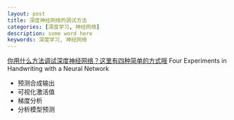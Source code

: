 ```yaml
---
layout: post
title: 深度神经网络的调试方法
categories: [深度学习, 神经网络]
description: some word here
keywords: 深度学习, 神经网络
---
```


[你用什么方法调试深度神经网络？这里有四种简单的方式哦](https://www.jiqizhixin.com/articles/19033101)
Four Experiments in Handwriting with a Neural Network

* 预测合成输出
* 可视化激活值
* 梯度分析
* 分析模型预测

